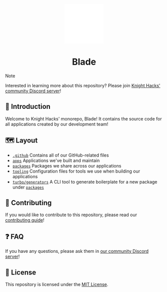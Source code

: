 <div align="center">
  <a href="https://discord.gg/ynr44H6KAY">
      <img width="125" height="125" src="./.github/knight-hacks-logo.svg"/>
  </a>
  <h1>Blade</h1>
</div>

> [!NOTE]
>
> Interested in learning more about this repository? Please join [Knight Hacks' community Discord server](https://discord.gg/ynr44H6KAY)!

## 👋 Introduction

Welcome to Knight Hacks' monorepo, Blade! It contains the source code for all applications created by our development team!

## 🗺 Layout

- [`.github`](/.github) Contains all of our GitHub-related files
- [`apps`](/apps) Applications we've built and maintain
- [`packages`](/packages) Packages we share across our applications
- [`tooling`](/tooling) Configuration files for tools we use when building our applications
- [`turbo/generators`](/turbo/generators) A CLI tool to generate boilerplate for a new package under [`packages`](/packages)

## 👏 Contributing

If you would like to contribute to this repository, please read our [contributing guide](./CONTRIBUTING.md)!

## ❓ FAQ

If you have any questions, please ask them in [our community Discord server](https://discord.gg/ynr44H6KAY)!

## 📝 License

This repository is licensed under the [MIT License](./LICENSE).
